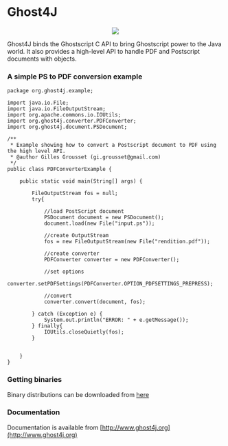 Ghost4J
=======

<p align="center">
<img src="http://www.ghost4j.org/images/home-logo.png"/>
</p>


Ghost4J binds the Ghostscript C API to bring Ghostscript power to the Java world.
It also provides a high-level API to handle PDF and Postscript documents with objects.

### A simple PS to PDF conversion example

	package org.ghost4j.example;
	
	import java.io.File;
	import java.io.FileOutputStream;
	import org.apache.commons.io.IOUtils;
	import org.ghost4j.converter.PDFConverter;
	import org.ghost4j.document.PSDocument;
	
	/**
	 * Example showing how to convert a Postscript document to PDF using the high level API.
	 * @author Gilles Grousset (gi.grousset@gmail.com)
	 */
	public class PDFConverterExample {
	
	    public static void main(String[] args) {
	
	        FileOutputStream fos = null;
	        try{
	
	            //load PostScript document
	            PSDocument document = new PSDocument();
	            document.load(new File("input.ps"));
	
	            //create OutputStream
	            fos = new FileOutputStream(new File("rendition.pdf"));
	
	            //create converter
	            PDFConverter converter = new PDFConverter();
	
	            //set options
	            converter.setPDFSettings(PDFConverter.OPTION_PDFSETTINGS_PREPRESS);
	
	            //convert
	            converter.convert(document, fos);
	
	        } catch (Exception e) {
	            System.out.println("ERROR: " + e.getMessage());
	        } finally{
	            IOUtils.closeQuietly(fos);
	        }
	
	
	    }
	}
	
### Getting binaries

Binary distributions can be downloaded from [here](http://www.ghost4j.org/downloads.html)

### Documentation

Documentation is available from [http://www.ghost4j.org](http://www.ghost4j.org)
